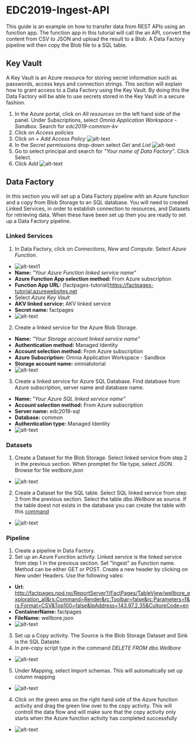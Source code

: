 # EDC2019-Ingest-API

This guide is an example on how to transfer data from REST APIs using an function app. The function app in this tutorial will call the an API, convert the content from CSV to JSON and upload the result to a Blob. A Data Factory pipeline will then copy the Blob file to a SQL table.

## Key Vault
A Key Vault is an Azure resource for storing secret information such as passwords, access keys and connection strings. This section will explain how to grant access to a Data Factory using the Key Vault. By doing this the Data Factory will be able to use secrets stored in the Key Vault in a secure fashion.

1. In the Azure portal, click on *All resources* on the left hand side of the panel. Under Subscriptions, select *Omnia Application Workspace - Sandbox*. Search for *edc2019-common-kv*
2. Click on *Access policies*
3. Click on *+ Add Access Policy*
![alt-text](./images/ingest/API/1_KeyVault.png)
4. In the *Secret permissions* drop-down select *Get* and *List*
![alt-text](./images/ingest/API/2_GetListSecrets.PNG)
5. Go to select principal and search for *"Your name of Data Factory"*. Click Select.
6. Click *Add*
![alt-text](./images/ingest/API/3_KeyVaultPermission.PNG)

## Data Factory
In this section you will set up a Data Factory pipeline with an Azure function and a copy from Blob Storage to an SQL database. You will need to created Linked Services, in order to establish connection to resources, and Datasets for retrieving data. When these have been set up then you are ready to set up a Data Factory pipeline.

### Linked Services
1. In Data Factory, click on *Connections*, *New* and *Compute*. Select *Azure Function*.
- ![alt-text1](./images/ingest/API/AzureFunctionCompute.PNG)
- **Name:** *"Your Azure Function linked service name"*
- **Azure Function App selection method:** From Azure subscription
- **Function App URL:** (factpages-tutorial)https://factpages-tutorial.azurewebsites.net
- Select *Azure Key Vault*
- **AKV linked service:** AKV linked service
- **Secret name:** factpages
- ![alt-text](./images/ingest/API/4_AzureFunctionLinkedService.PNG)

2. Create a linked service for the Azure Blob Storage.
- **Name:** *"Your Storage account linked service name"*
- **Authentication method:** Managed Identity
- **Account selection method:** From Azure subscription
- **Azure Subscription:** Omnia Application Workspace - Sandbox
- **Storage account name:** omniatutorial
- ![alt-text](./images/ingest/API/5_StorageAccountLinkedService.PNG)

3. Create a linked service for Azure SQL Database. Find database from Azure subscription, server name and database name.
- **Name:** *"Your Azure SQL linked service name"*
- **Account selection method:** From Azure subscription
- **Server name:** edc2019-sql
- **Database:** common
- **Authentication type:** Managed Identity
- ![alt-text](./images/ingest/API/6_SqlLinkedServiceName.PNG)

### Datasets
1. Create a Dataset for the Blob Storage. Select linked service from step 2 in the previous section. When promptet for file type, select JSON. Browse for file *wellbore.json*
- ![alt-text](./images/ingest/API/7_BlobDataset.PNG)
2. Create a Dataset for the SQL table. Select SQL linked service from  step 3 from the previous section. Select the table *dbo.Wellbore* as source. If the table doest not exists in the database you can create the table with this [command](https://github.com/equinor/omnia-tutorial/blob/master/docs/exercises/scripts/wellbore.sql)
- ![alt-text](./images/ingest/API/8_SqlDataset.PNG)

### Pipeline
1. Create a pipeline in Data Factory.
2. Set up an Azure Function activity. Linked service is the linked service from step 1 in the previous section. Set "Ingest" as Function name. Method can be either GET or POST. Create a new header by clicking on New under Headers. Use the following vales:
- **Url:** http://factpages.npd.no/ReportServer?/FactPages/TableView/wellbore_exploration_all&rs:Command=Render&rc:Toolbar=false&rc:Parameters=f&rs:Format=CSV&Top100=false&IpAddress=143.97.2.35&CultureCode=en
- **ContainerName:** factpages
- **FileName:** wellbore.json
- ![alt-text](./images/ingest/API/9_AzureFunctionActivity.PNG)
3. Set up a Copy activity. The Source is the Blob Storage Dataset and Sink is the SQL Dataste.
4. In pre-copy script type in the command *DELETE FROM  dbo.Wellbore*
- ![alt-text](./images/ingest/API/10_SourceSink.PNG)
5. Under Mapping, select Import schemas. This will automatically set up column mapping
- ![alt-text](./images/ingest/API/11_Mapping.PNG)
4. Click on the green area on the right hand side of the Azure function activity and drag the green line over to the copy activity. This will controll the data flow and will make sure that the copy activity only starts when the Azure function activity has completed successfully
- ![alt-text](./images/ingest/API/12_IngestApiPipeline.PNG)
